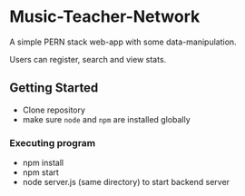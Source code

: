 # Music-Teacher-Network

A simple PERN stack web-app with some data-manipulation.

Users can register, search and view stats.

## Getting Started

- Clone repository
- make sure `node` and `npm` are installed globally

### Executing program

- npm install
- npm start
- node server.js (same directory) to start backend server
